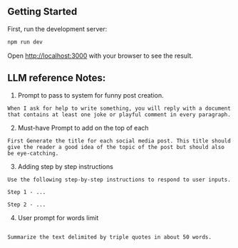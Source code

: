 ## Getting Started

First, run the development server:

```bash
npm run dev
```

Open [http://localhost:3000](http://localhost:3000) with your browser to see the result.

## LLM reference Notes:
1. Prompt to pass to system for funny post creation.
```
When I ask for help to write something, you will reply with a document that contains at least one joke or playful comment in every paragraph.
```

2. Must-have Prompt to add on the top of each
```
First Generate the title for each social media post. This title should give the reader a good idea of the topic of the post but should also be eye-catching.
```

3. Adding step by step instructions
```
Use the following step-by-step instructions to respond to user inputs.

Step 1 - ...

Step 2 - ...
```

4. User prompt for words limit
```

Summarize the text delimited by triple quotes in about 50 words.
```

